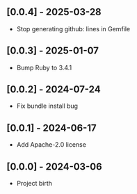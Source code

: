 ## [0.0.4] - 2025-03-28

- Stop generating github: lines in Gemfile

## [0.0.3] - 2025-01-07

- Bump Ruby to 3.4.1

## [0.0.2] - 2024-07-24

- Fix bundle install bug

## [0.0.1] - 2024-06-17

- Add Apache-2.0 license

## [0.0.0] - 2024-03-06

- Project birth
